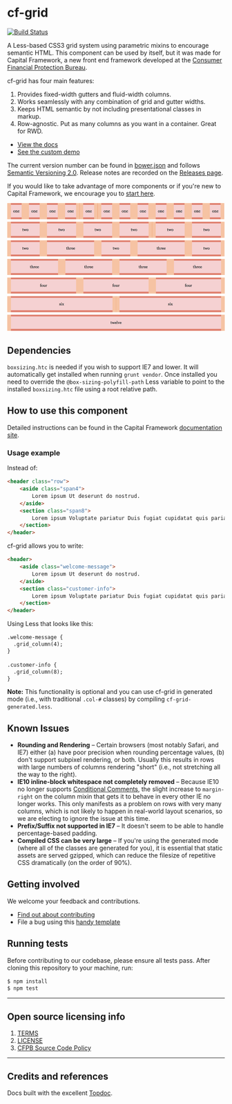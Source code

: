 # cf-grid

[![Build Status](https://img.shields.io/travis/cfpb/cf-grid.svg)](https://travis-ci.org/cfpb/cf-grid) 

A Less-based CSS3 grid system using parametric mixins to encourage semantic HTML.
This component can be used by itself, but it was made for Capital Framework,
a new front end framework developed at the
[Consumer Financial Protection Bureau](https://cfpb.github.io/).

cf-grid has four main features:

1. Provides fixed-width gutters and fluid-width columns.
2. Works seamlessly with any combination of grid and gutter widths.
3. Keeps HTML semantic by not including presentational classes in markup.
4. Row-agnostic. Put as many columns as you want in a container. Great for RWD.

- [View the docs](https://cfpb.github.io/cf-grid/docs/)
- [See the custom demo](https://cfpb.github.io/cf-grid/custom-demo/)

The current version number can be found in [bower.json](bower.json#L3)
and follows [Semantic Versioning 2.0](http://semver.org/).
Release notes are recorded on the
[Releases page](https://github.com/cfpb/cf-grid/releases/).

If you would like to take advantage of more components or if you're new to
Capital Framework, we encourage you to [start here](https://cfpb.github.io/capital-framework/).

![](screenshot.png)


## Dependencies

`boxsizing.htc` is needed if you wish to support IE7 and lower.
It will automatically get installed when running `grunt vendor`.
Once installed you need to override the `@box-sizing-polyfill-path` Less variable
to point to the installed `boxsizing.htc` file using a root relative path.


## How to use this component

Detailed instructions can be found in the Capital Framework
[documentation site](https://cfpb.github.io/capital-framework/components/).


### Usage example

Instead of:

```html
<header class="row">
    <aside class="span4">
        Lorem ipsum Ut deserunt do nostrud. 
    </aside>
    <section class="span8">
        Lorem ipsum Voluptate pariatur Duis fugiat cupidatat quis pariatur.
    </section>
</header>
```

cf-grid allows you to write:

```html
<header>
    <aside class="welcome-message">
        Lorem ipsum Ut deserunt do nostrud. 
    </aside>
    <section class="customer-info">
        Lorem ipsum Voluptate pariatur Duis fugiat cupidatat quis pariatur.
    </section>
</header>
```

Using Less that looks like this:

```less
.welcome-message {
  .grid_column(4);
}

.customer-info {
  .grid_column(8);
}
```

**Note:**
This functionality is optional and you can use cf-grid in generated mode
(i.e., with traditional `.col-#` classes) by compiling `cf-grid-generated.less`.


## Known Issues

* **Rounding and Rendering** –
  Certain browsers (most notably Safari, and IE7) either (a) have poor precision when 
  rounding percentage values, (b) don't support subpixel rendering, or both.
  Usually this results in rows with  large numbers of columns rendering "short"
  (i.e., not stretching all the way to the right).
* **IE10 inline-block whitespace not completely removed** –
  Because IE10 no longer supports
  [Conditional Comments](http://msdn.microsoft.com/en-us/library/ms537512(v=vs.85).aspx),
  the slight increase to `margin-right` on the column mixin that gets it to behave in every other IE
  no longer works.
  This only manifests as a problem on rows with very many columns,
  which is not likely to happen in real-world layout scenarios, 
  so we are electing to ignore the issue at this time.
* **Prefix/Suffix not supported in IE7** –
  It doesn't seem to be able to handle percentage-based padding.
* **Compiled CSS can be very large** –
  If you're using the generated mode (where all of the classes are generated for you),
  it is essential that static assets are served gzipped,
  which can reduce the filesize of repetitive CSS dramatically (on the order of 90%).


## Getting involved

We welcome your feedback and contributions.

- [Find out about contributing](CONTRIBUTING.md)
- File a bug using this [handy template](https://github.com/cfpb/cf-grid/issues/new?body=%23%23%20URL%0D%0D%0D%23%23%20Actual%20Behavior%0D%0D%0D%23%23%20Expected%20Behavior%0D%0D%0D%23%23%20Steps%20to%20Reproduce%0D%0D%0D%23%23%20Screenshot&labels=bug)

## Running tests

Before contributing to our codebase, please ensure all tests pass. After cloning this repository to your machine, run:

```sh
$ npm install
$ npm test
```

----

## Open source licensing info
1. [TERMS](TERMS.md)
2. [LICENSE](LICENSE)
3. [CFPB Source Code Policy](https://github.com/cfpb/source-code-policy/)


----

## Credits and references

Docs built with the excellent [Topdoc](https://github.com/topcoat/topdoc/).
